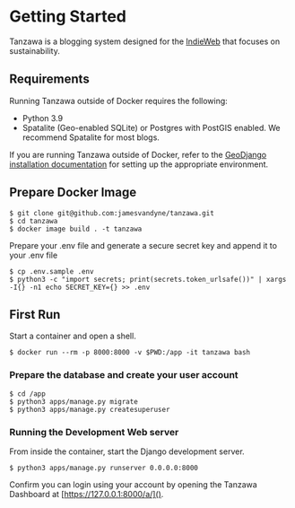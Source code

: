 # Getting Started

Tanzawa is a blogging system designed for the [IndieWeb](https://indieweb.org/) that focuses on sustainability.


## Requirements

Running Tanzawa outside of Docker requires the following:

* Python 3.9
* Spatalite (Geo-enabled SQLite) or Postgres with PostGIS enabled. We recommend Spatalite for most blogs.

If you are running Tanzawa outside of Docker, refer to the [GeoDjango installation documentation](https://docs.djangoproject.com/en/3.2/ref/contrib/gis/install/) for setting up the appropriate environment.


## Prepare Docker Image
```
$ git clone git@github.com:jamesvandyne/tanzawa.git
$ cd tanzawa
$ docker image build . -t tanzawa
```

Prepare your .env file and generate a secure secret key and append it to your .env file 

```
$ cp .env.sample .env
$ python3 -c "import secrets; print(secrets.token_urlsafe())" | xargs -I{} -n1 echo SECRET_KEY={} >> .env
```

## First Run

Start a container and open a shell.

```
$ docker run --rm -p 8000:8000 -v $PWD:/app -it tanzawa bash
```

### Prepare the database and create your user account

```
$ cd /app
$ python3 apps/manage.py migrate
$ python3 apps/manage.py createsuperuser
```

### Running the Development Web server

From inside the container, start the Django development server.

```
$ python3 apps/manage.py runserver 0.0.0.0:8000
```

Confirm you can login using your account by opening the Tanzawa Dashboard at [https://127.0.0.1:8000/a/]().
